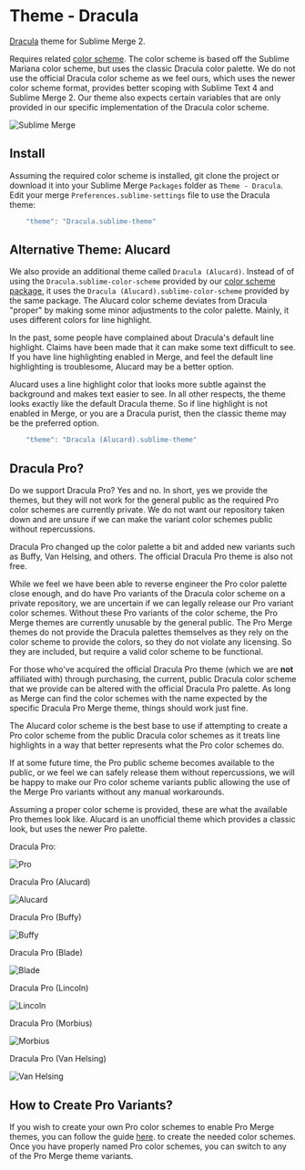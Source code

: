 # Theme - Dracula

[Dracula](https://draculatheme.com/) theme for Sublime Merge 2.

Requires related [color scheme](https://github.com/facelessuser/sublime-dracula-scheme). The color scheme is based off
the Sublime Mariana color scheme, but uses the classic Dracula color palette. We do not use the official Dracula color
scheme as we feel ours, which uses the newer color scheme format, provides better scoping with Sublime Text 4 and
Sublime Merge 2. Our theme also expects certain variables that are only provided in our specific implementation of the
Dracula color scheme.

![Sublime Merge](screenshots/Merge%20-%20Dracula.png)

## Install

Assuming the required color scheme is installed, git clone the project or download it into your Sublime Merge `Packages`
folder as `Theme - Dracula`. Edit your merge `Preferences.sublime-settings` file to use the Dracula theme:

```js
    "theme": "Dracula.sublime-theme"
```

## Alternative Theme: Alucard

We also provide an additional theme called `Dracula (Alucard)`. Instead of of using the `Dracula.sublime-color-scheme`
provided by our [color scheme package](https://github.com/facelessuser/sublime-dracula-scheme), it uses the
`Dracula (Alucard).sublime-color-scheme` provided by the same package. The Alucard color scheme deviates from Dracula
"proper" by making some minor adjustments to the color palette. Mainly, it uses different colors for line highlight.

In the past, some people have complained about Dracula's default line highlight. Claims have been made that it can make
some text difficult to see. If you have line highlighting enabled in Merge, and feel the default line highlighting is
troublesome, Alucard may be a better option.

Alucard uses a line highlight color that looks more subtle against the background and makes text easier to see. In all
other respects, the theme looks exactly like the default Dracula theme. So if line highlight is not enabled in Merge,
or you are a Dracula purist, then the classic theme may be the preferred option.

```js
    "theme": "Dracula (Alucard).sublime-theme"
```

## Dracula Pro?

Do we support Dracula Pro? Yes and no. In short, yes we provide the themes, but they will not work for the general
public as the required Pro color schemes are currently private. We do not want our repository taken down and are unsure
if we can make the variant color schemes public without repercussions.

Dracula Pro changed up the color palette a bit and added new variants such as Buffy, Van Helsing, and others. The
official Dracula Pro theme is also not free.

While we feel we have been able to reverse engineer the Pro color palette close enough, and do have Pro variants of the Dracula color scheme on a private repository, we are uncertain if we can legally release our Pro variant color schemes. Without these Pro variants of the color scheme, the Pro Merge themes are currently unusable by the general public. The
Pro Merge themes do not provide the Dracula palettes themselves as they rely on the color scheme to provide the colors,
so they do not violate any licensing. So they are included, but require a valid color scheme to be functional.

For those who've acquired the official Dracula Pro theme (which we are **not** affiliated with) through purchasing, the
current, public Dracula color scheme that we provide can be altered with the official Dracula Pro palette. As long as
Merge can find the color schemes with the name expected by the specific Dracula Pro Merge theme, things should work just
fine.

The Alucard color scheme is the best base to use if attempting to create a Pro color scheme from the public Dracula
color schemes as it treats line highlights in a way that better represents what the Pro color schemes do.

If at some future time, the Pro public scheme becomes available to the public, or we feel we can safely release them
without repercussions, we will be happy to make our Pro color scheme variants public allowing the use of the Merge Pro
variants without any manual workarounds.

Assuming a proper color scheme is provided, these are what the available Pro themes look like. Alucard is an unofficial
theme which provides a classic look, but uses the newer Pro palette.

Dracula Pro:

![Pro](screenshots/Merge%20-%20Pro.png)

Dracula Pro (Alucard)

![Alucard](screenshots/Merge%20-%20Alucard.png)

Dracula Pro (Buffy)

![Buffy](screenshots/Merge%20-%20Buffy.png)

Dracula Pro (Blade)

![Blade](screenshots/Merge%20-%20Blade.png)

Dracula Pro (Lincoln)

![Lincoln](screenshots/Merge%20-%20Lincoln.png)

Dracula Pro (Morbius)

![Morbius](screenshots/Merge%20-%20Morbius.png)

Dracula Pro (Van Helsing)

![Van Helsing](screenshots/Merge%20-%20Van%20Helsing.png)

## How to Create Pro Variants?

If you wish to create your own Pro color schemes to enable Pro Merge themes, you can follow the guide [here](https://github.com/facelessuser/sublime-dracula-scheme#how-to-create-pro-variants).
to create the needed color schemes. Once you have properly named Pro color schemes, you can switch to any of the Pro
Merge theme variants.
